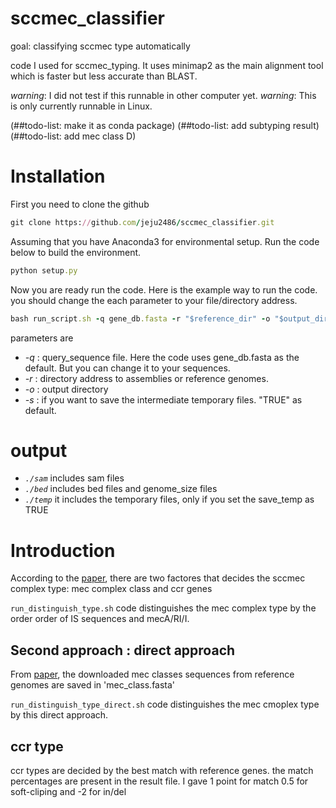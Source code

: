 # sccmec_classifier
goal: classifying sccmec type automatically

code I used for sccmec_typing. It uses minimap2 as the main alignment tool which is faster but less accurate than BLAST. 

*warning*: I did not test if this runnable in other computer yet.
*warning*: This is only currently runnable in Linux.

(##todo-list: make it as conda package)
(##todo-list: add subtyping result)
(##todo-list: add mec class D)

# Installation
First you need to clone the github 

```ruby
git clone https://github.com/jeju2486/sccmec_classifier.git
```

Assuming that you have Anaconda3 for environmental setup. Run the code below to build the environment.

```ruby
python setup.py
```
Now you are ready run the code. Here is the example way to run the code. you should change the each parameter to your file/directory address.

```ruby
bash run_script.sh -q gene_db.fasta -r "$reference_dir" -o "$output_dir" -s "$save_temp"
```

parameters are
* *-q* : query_sequence file. Here the code uses gene_db.fasta as the default. But you can change it to your sequences.
* *-r* : directory address to assemblies or reference genomes.
* *-o* : output directory
* *-s* : if you want to save the intermediate temporary files. "TRUE" as default.

# output
* *`./sam`* includes sam files
* *`./bed`* includes bed files and genome_size files
* *`./temp`* it includes the temporary files, only if you set the save_temp as TRUE

# Introduction
According to the [paper](https://www.ncbi.nlm.nih.gov/pmc/articles/PMC8772726/), there are two factores that decides the sccmec complex type: mec complex class and ccr genes

`run_distinguish_type.sh` code distinguishes the mec complex type by the order order of IS sequences and mecA/RI/I.

## Second approach : direct approach
From [paper](https://www.ncbi.nlm.nih.gov/pmc/articles/PMC8772726/), the downloaded mec classes sequences from reference genomes are saved in 'mec_class.fasta'

`run_distinguish_type_direct.sh` code distinguishes the mec cmoplex type by this direct approach.

## ccr type
ccr types are decided by the best match with reference genes. the match percentages are present in the result file. I gave 1 point for match 0.5 for soft-cliping and -2 for in/del

